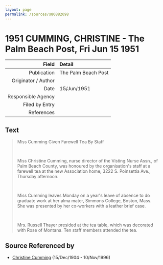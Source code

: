 ```yaml
---
layout: page
permalink: /sources/s80882098
---
```


# 1951 CUMMING, CHRISTINE - The Palm Beach Post, Fri Jun 15 1951

Field | Detail
---:|:---
Publication | The Palm Beach Post
Originator / Author | 
Date | 15/Jun/1951
Responsible Agency | 
Filed by Entry | 
References | 

## Text

> Miss Cumming Given Farewell Tea By Staff
>
> <br/>
>
> Miss Christine Cumming, nurse director of the Visting Nurse Assn., of Palm Beach County, was honoured by the organisation's staff at a farewell tea at the new Association home, 3222 S. Poinsettia Ave., Thursday afternoon.
>
> <br/>
>
> Miss Cumming leaves Monday on a year's leave of absence to do graduate work at her alma mater, Simmons College, Boston, Mass. She was presented by her co-workers with a leather brief case.
>
> <br/>
>
> Mrs. Russell Thayer presided at the tea table, which was decorated with Rose of Montana. Ten staff members attended the tea.
>

## Source Referenced by

* [Christine Cumming](../people/@24328630@-christine-cumming-b1904-12-15-d1996-11-10.md) (15/Dec/1904 - 10/Nov/1996)
